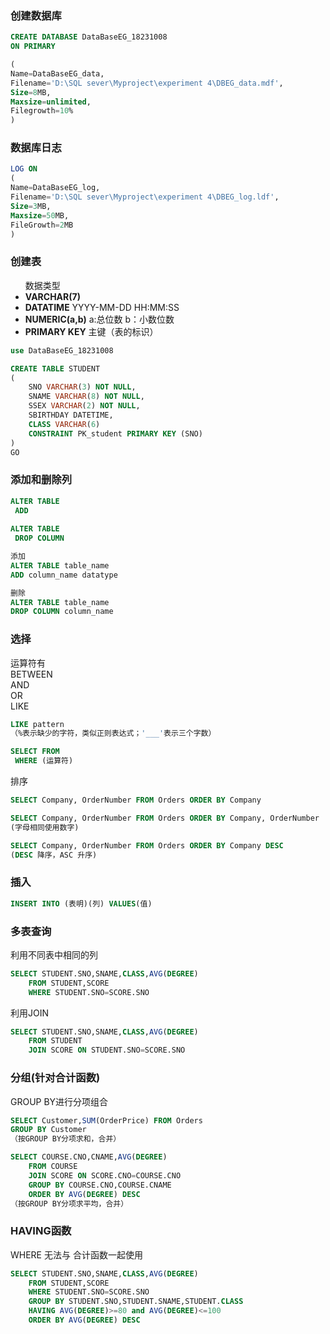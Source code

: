 ### 创建数据库
```sql
CREATE DATABASE DataBaseEG_18231008
ON PRIMARY

(
Name=DataBaseEG_data,
Filename='D:\SQL sever\Myproject\experiment 4\DBEG_data.mdf',
Size=8MB,
Maxsize=unlimited,
Filegrowth=10%
)
```

### 数据库日志
```sql
LOG ON
(
Name=DataBaseEG_log,
Filename='D:\SQL sever\Myproject\experiment 4\DBEG_log.ldf',
Size=3MB,
Maxsize=50MB,
FileGrowth=2MB
)
```

### 创建表

<ul>数据类型
 <li> <b>VARCHAR(7)</b>  </li>
 <li> <b>DATATIME</b>  YYYY-MM-DD HH:MM:SS</li>
 <li> <b>NUMERIC(a,b)</b> a:总位数 b：小数位数</li>
 <li> <b>PRIMARY KEY</b> 主键（表的标识）</li>
</ul>

```sql
use DataBaseEG_18231008

CREATE TABLE STUDENT
(
	SNO VARCHAR(3) NOT NULL,
	SNAME VARCHAR(8) NOT NULL,
	SSEX VARCHAR(2) NOT NULL,
	SBIRTHDAY DATETIME,
	CLASS VARCHAR(6)
	CONSTRAINT PK_student PRIMARY KEY (SNO)
)
GO
```

### 添加和删除列
```sql
ALTER TABLE
 ADD
 
ALTER TABLE 
 DROP COLUMN

添加
ALTER TABLE table_name
ADD column_name datatype

删除
ALTER TABLE table_name 
DROP COLUMN column_name
```


### 选择

运算符有 <br>
BETWEEN <br>
AND <br>
OR <br>
LIKE <br>
```sql
LIKE pattern
（%表示缺少的字符，类似正则表达式；'___'表示三个字数） 
```
```sql
SELECT FROM 
 WHERE (运算符)
```
排序
```sql
SELECT Company, OrderNumber FROM Orders ORDER BY Company

SELECT Company, OrderNumber FROM Orders ORDER BY Company, OrderNumber
(字母相同使用数字)

SELECT Company, OrderNumber FROM Orders ORDER BY Company DESC
(DESC 降序，ASC 升序)
```

### 插入

```sql
INSERT INTO (表明)(列) VALUES(值)
```

### 多表查询
利用不同表中相同的列
```sql
SELECT STUDENT.SNO,SNAME,CLASS,AVG(DEGREE)
	FROM STUDENT,SCORE
	WHERE STUDENT.SNO=SCORE.SNO
```
利用JOIN
```sql
SELECT STUDENT.SNO,SNAME,CLASS,AVG(DEGREE)
	FROM STUDENT
	JOIN SCORE ON STUDENT.SNO=SCORE.SNO
```

### 分组(针对合计函数)
GROUP BY进行分项组合
```sql
SELECT Customer,SUM(OrderPrice) FROM Orders
GROUP BY Customer
（按GROUP BY分项求和，合并）

SELECT COURSE.CNO,CNAME,AVG(DEGREE)
	FROM COURSE
	JOIN SCORE ON SCORE.CNO=COURSE.CNO
	GROUP BY COURSE.CNO,COURSE.CNAME
	ORDER BY AVG(DEGREE) DESC
（按GROUP BY分项求平均，合并）
```

### HAVING函数
WHERE 无法与 合计函数一起使用
```sql
SELECT STUDENT.SNO,SNAME,CLASS,AVG(DEGREE)
	FROM STUDENT,SCORE
	WHERE STUDENT.SNO=SCORE.SNO
	GROUP BY STUDENT.SNO,STUDENT.SNAME,STUDENT.CLASS
	HAVING AVG(DEGREE)>=80 and AVG(DEGREE)<=100
	ORDER BY AVG(DEGREE) DESC
```
